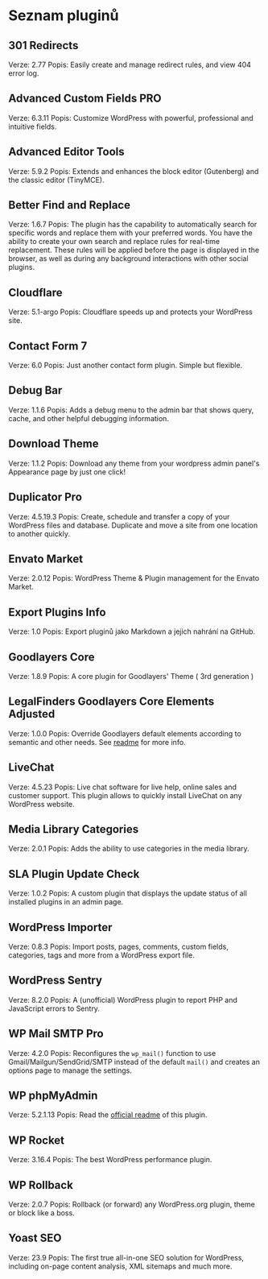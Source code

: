# Seznam pluginů

## 301 Redirects
Verze: 2.77
Popis: Easily create and manage redirect rules, and view 404 error log.

## Advanced Custom Fields PRO
Verze: 6.3.11
Popis: Customize WordPress with powerful, professional and intuitive fields.

## Advanced Editor Tools
Verze: 5.9.2
Popis: Extends and enhances the block editor (Gutenberg) and the classic editor (TinyMCE).

## Better Find and Replace
Verze: 1.6.7
Popis: The plugin has the capability to automatically search for specific words and replace them with your preferred words. You have the ability to create your own search and replace rules for real-time replacement. These rules will be applied before the page is displayed in the browser, as well as during any background interactions with other social plugins.

## Cloudflare
Verze: 5.1-argo
Popis: Cloudflare speeds up and protects your WordPress site.

## Contact Form 7
Verze: 6.0
Popis: Just another contact form plugin. Simple but flexible.

## Debug Bar
Verze: 1.1.6
Popis: Adds a debug menu to the admin bar that shows query, cache, and other helpful debugging information.

## Download Theme
Verze: 1.1.2
Popis: Download any theme from your wordpress admin panel's Appearance page by just one click!

## Duplicator Pro
Verze: 4.5.19.3
Popis: Create, schedule and transfer a copy of your WordPress files and database. Duplicate and move a site from one location to another quickly.

## Envato Market
Verze: 2.0.12
Popis: WordPress Theme & Plugin management for the Envato Market.

## Export Plugins Info
Verze: 1.0
Popis: Export pluginů jako Markdown a jejich nahrání na GitHub.

## Goodlayers Core
Verze: 1.8.9
Popis: A core plugin for Goodlayers' Theme ( 3rd generation )

## LegalFinders Goodlayers Core Elements Adjusted
Verze: 1.0.0
Popis: Override Goodlayers default elements according to semantic and other needs. See <a href="https://github.com/argo22packages/legalfinders-goodlayers-core-elements-adjusted">readme</a> for more info.

## LiveChat
Verze: 4.5.23
Popis: Live chat software for live help, online sales and customer support. This plugin allows to quickly install LiveChat on any WordPress website.

## Media Library Categories
Verze: 2.0.1
Popis: Adds the ability to use categories in the media library.

## SLA Plugin Update Check
Verze: 1.0.2
Popis: A custom plugin that displays the update status of all installed plugins in an admin page.

## WordPress Importer
Verze: 0.8.3
Popis: Import posts, pages, comments, custom fields, categories, tags and more from a WordPress export file.

## WordPress Sentry
Verze: 8.2.0
Popis: A (unofficial) WordPress plugin to report PHP and JavaScript errors to Sentry.

## WP Mail SMTP Pro
Verze: 4.2.0
Popis: Reconfigures the <code>wp_mail()</code> function to use Gmail/Mailgun/SendGrid/SMTP instead of the default <code>mail()</code> and creates an options page to manage the settings.

## WP phpMyAdmin
Verze: 5.2.1.13
Popis: Read the <a href="https://wordpress.org/plugins/wp-phpmyadmin-extension/">official readme</a> of this plugin.

## WP Rocket
Verze: 3.16.4
Popis: The best WordPress performance plugin.

## WP Rollback
Verze: 2.0.7
Popis: Rollback (or forward) any WordPress.org plugin, theme or block like a boss.

## Yoast SEO
Verze: 23.9
Popis: The first true all-in-one SEO solution for WordPress, including on-page content analysis, XML sitemaps and much more.

